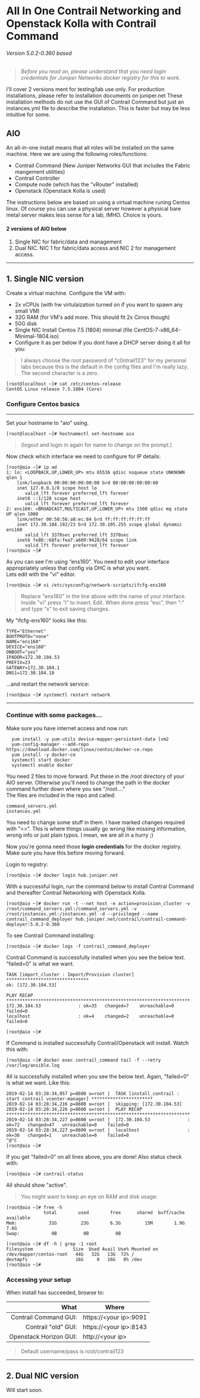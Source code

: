 # **All In One Contrail Networking and Openstack Kolla with Contrail Command**
###### Version 5.0.2-0.360 based

>*Before you read on, please understand that you need login credentials for Juniper Networks docker registry for this to work.*

I'll cover 2 versions ment for testing/lab use only. For production installations, please refer to installation documents on juniper.net
These installation methods do not use the GUI of Contrail Command but just an instances.yml file to describe the installation. This is faster but may be less intuitive for some.
## **AIO**
An all-in-one install means that all roles will be installed on the same machine. Here we are using the following roles/functions:
- Contrail Command (New Juniper Networks GUI that includes the Fabric mangement utilities)
- Contrail Controller
- Compute node (which has the "vRouter" installed)
- Openstack (Openstack Kolla is used)

The instructions below are based on using a virtual machine runing Centos linux. Of course you can use a physical server however a physical bare metal server makes less sense for a lab, IMHO. Choice is yours.

#### **2 versions of AIO below**
1. Single NIC for fabric/data and management
2. Dual NIC. NIC 1 for fabric/data access and NIC 2 for management access. 
___
## **1. Single NIC version**
Create a virtual machine. Configure the VM with:
- 2x vCPUs (with hw virtulaization turned on if you want to spawn any small VM) 
- 32G RAM (for VM's add more. This should fit 2x Cirros though)
- 50G disk
- Single NIC
Install Centos 7.5 (1804) minimal (file CentOS-7-x86_64-Minimal-1804.iso)
- Configure it as per below if you dont have a DHCP server doing it all for you:
>I always choose the root password of "c0ntrail123" for my personal labs because this is the default in the config files and I'm really lazy. The second character is a zero.
```
[root@localhost ~]# cat /etc/centos-release
CentOS Linux release 7.5.1804 (Core)
```

### **Configure Centos basics**  
---
Set your hostname to "aio" using. 

   ```
[root@localhost ~]# hostnamectl set-hostname aio
```   
   >(logout and login in again for name to change on the prompt.)  

   Now check which interface we need to configure for IP details:
```
[root@aio ~]# ip ad
1: lo: <LOOPBACK,UP,LOWER_UP> mtu 65536 qdisc noqueue state UNKNOWN qlen 1
    link/loopback 00:00:00:00:00:00 brd 00:00:00:00:00:00
    inet 127.0.0.1/8 scope host lo
       valid_lft forever preferred_lft forever
    inet6 ::1/128 scope host
       valid_lft forever preferred_lft forever
2: ens160: <BROADCAST,MULTICAST,UP,LOWER_UP> mtu 1500 qdisc mq state UP qlen 1000
    link/ether 00:50:56:a8:ec:84 brd ff:ff:ff:ff:ff:ff
    inet 172.30.104.192/23 brd 172.30.105.255 scope global dynamic ens160
       valid_lft 3370sec preferred_lft 3370sec
    inet6 fe80::68fa:fea7:a609:9428/64 scope link
       valid_lft forever preferred_lft forever
[root@aio ~]#
```
As you can see I'm using “ens160”. You need to edit your interface appropriately unless that config via DHC is what you want.  
Lets edit with the "vi" editor.
```
[root@aio ~]# vi /etc/sysconfig/network-scripts/ifcfg-ens160
```
>Replace "ens160" in the line above with the name of your interface.  
Inside "vi" press “i” to insert. Edit. When done press “esc”, then “:” and type “x” to exit saving changes.

My "ifcfg-ens160" looks like this:
```
TYPE="Ethernet"
BOOTPROTO="none"
NAME="ens160"
DEVICE="ens160"
ONBOOT="yes"
IPADDR=172.30.104.53
PREFIX=23
GATEWAY=172.30.104.1
DNS1=172.30.104.10
```
...and restart the network service:
```
[root@aio ~]# systemctl restart network
```

---
### **Continue with some packages**...
Make sure you have internet access and now run:
```
  yum install -y yum-utils device-mapper-persistent-data lvm2
  yum-config-manager --add-repo https://download.docker.com/linux/centos/docker-ce.repo
  yum install -y docker-ce
  systemctl start docker
  systemctl enable docker
```
You need 2 files to move forward. Put these in the /root directory of your AIO server. Otherwise you'll need to change the path in the docker command further down where you see "/root...."  
The files are included in the repo and called:  
```
command_servers.yml
instances.yml
```
You need to change some stuff in them. I have marked changes required with "<>". This is where things usually go wrong like missing information, wrong info or just plain typos. I mean, we are all in a hurry ;)
  
Now you're gonna need those **login credentials** for the docker registry. Make sure you have this before moving forward.

Login to registry:
```
[root@aio ~]# docker login hub.juniper.net
```
With a successful login, run the command below to install Contral Command and thereafter Contrail Networking with Openstack Kolla.
```
[root@aio ~]# docker run -t --net host -e action=provision_cluster -v /root/command_servers.yml:/command_servers.yml -v /root/instances.yml:/instances.yml -d --privileged --name contrail_command_deployer hub.juniper.net/contrail/contrail-command-deployer:5.0.2-0.360
```
To see Contrail Command installing:
```
[root@aio ~]# docker logs -f contrail_command_deployer
```
Contrail Command is successfully installed when you see the below text. "failed=0" is what we want.
```
TASK [import_cluster : Import/Provision cluster] *******************************
ok: [172.30.104.53]

PLAY RECAP *********************************************************************
172.30.104.53              : ok=35   changed=7    unreachable=0    failed=0
localhost                  : ok=4    changed=2    unreachable=0    failed=0

[root@aio ~]# 
```
If Command is installed successfully Contrail/Openstack will install. Watch this with:
```
[root@aio ~]# docker exec contrail_command tail -f --retry /var/log/ansible.log
```
All is successfully installed when you see the below text. Again, "failed=0" is what we want.
Like this:
```
2019-02-14 03:28:34,057 p=8600 u=root |  TASK [install_contrail : start contrail vcenter-manager] ***********************
2019-02-14 03:28:34,216 p=8600 u=root |  skipping: [172.30.104.53]
2019-02-14 03:28:34,226 p=8600 u=root |  PLAY RECAP *********************************************************************
2019-02-14 03:28:34,227 p=8600 u=root |  172.30.104.53              : ok=72   changed=47   unreachable=0    failed=0
2019-02-14 03:28:34,227 p=8600 u=root |  localhost                  : ok=36   changed=1    unreachable=0    failed=0
^@^C
[root@aio ~]# 
```
If you get "failed=0" on all lines above, you are done!
Also status check with:
```
[root@aio ~]# contrail-status
```
All should show "active".
>You might want to keep an eye on RAM and disk usage:
```
[root@aio ~]# free -h
              total        used        free      shared  buff/cache   available
Mem:            31G         23G        6.3G         15M        1.9G        7.6G
Swap:            0B          0B          0B

[root@aio ~]# df -h | grep -1 root
Filesystem               Size  Used Avail Use% Mounted on
/dev/mapper/centos-root   44G   32G   13G  72% /
devtmpfs                  16G     0   16G   0% /dev
[root@aio ~]#
```
### **Accessing your setup**
When install has succeeded, browse to:

|What |Where|
|---:|---|
Contrail Command GUI: | https://\<your ip>:9091
Contrail "old" GUI: | https://\<your ip>:8143
Openstack Horizon GUI: | http://\<your ip>


  > Default username/pass is root/contrail123
___
## **2. Dual NIC version**
Will start soon.